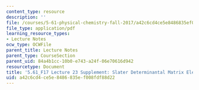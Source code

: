```yaml
---
content_type: resource
description: ''
file: /courses/5-61-physical-chemistry-fall-2017/a42c6cd4ce5e8486835ef008fdf88d22_MIT5_61F17_lec23_supp.pdf
file_type: application/pdf
learning_resource_types:
- Lecture Notes
ocw_type: OCWFile
parent_title: Lecture Notes
parent_type: CourseSection
parent_uid: 84a4b1cc-10b0-e743-a24f-06e70616d942
resourcetype: Document
title: '5.61_F17 Lecture 23 Supplement: Slater Determinantal Matrix Elements'
uid: a42c6cd4-ce5e-8486-835e-f008fdf88d22
---
```

